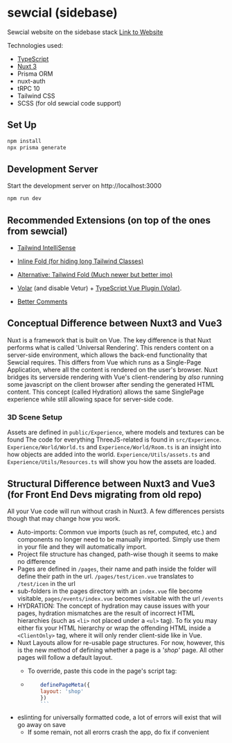 # sewcial (sidebase)

Sewcial website on the sidebase stack
[Link to Website](https://www.sewcial.space/)

Technologies used:

- [TypeScript](https://www.typescriptlang.org/)
- [Nuxt 3](https://nuxt.com)
- Prisma ORM
- nuxt-auth
- tRPC 10
- Tailwind CSS
- SCSS (for old sewcial code support)

## Set Up

```bash
npm install
npx prisma generate
```

## Development Server

Start the development server on http://localhost:3000

```bash
npm run dev
```

## Recommended Extensions (on top of the ones from sewcial)

- [Tailwind IntelliSense](https://marketplace.visualstudio.com/items?itemName=bradlc.vscode-tailwindcss)

- [Inline Fold (for hiding long Tailwind Classes)](https://marketplace.visualstudio.com/items?itemName=moalamri.inline-fold)
- [Alternative: Tailwind Fold (Much newer but better imo)](https://marketplace.visualstudio.com/items?itemName=stivo.tailwind-fold)
- [Volar](https://marketplace.visualstudio.com/items?itemName=Vue.volar) (and disable Vetur) + [TypeScript Vue Plugin (Volar)](https://marketplace.visualstudio.com/items?itemName=Vue.vscode-typescript-vue-plugin).
- [Better Comments](https://marketplace.visualstudio.com/items?itemName=aaron-bond.better-comments)

## Conceptual Difference between Nuxt3 and Vue3

Nuxt is a framework that is built on Vue. The key difference is that Nuxt performs what is called 'Universal Rendering'. This renders content on a server-side environment, which allows the back-end functionality that Sewcial requires. This differs from Vue which runs as a Single-Page Application, where all the content is rendered on the user's browser. Nuxt bridges its serverside rendering with Vue's client-rendering by *also* running some javascript on the client browser after sending the generated HTML content. This concept (called Hydration) allows the same SinglePage experience while still allowing space for server-side code.

### 3D Scene Setup

Assets are defined in `public/Experience`, where models and textures can be found
The code for everything ThreeJS-related is found in `src/Experience`.
`Experience/World/World.ts` and `Experience/World/Room.ts` is an insight into how objects are added into the world.
`Experience/Utils/assets.ts` and `Experience/Utils/Resources.ts` will show you how the assets are loaded.

## Structural Difference between Nuxt3 and Vue3 (for Front End Devs migrating from old repo)

All your Vue code will run without crash in Nuxt3. A few differences persists though that may change how you work.

- Auto-imports: Common vue imports (such as ref, computed, etc.) and components no longer need to be manually imported. Simply use them in your file and they will automatically import.
- Project file structure has changed, path-wise though it seems to make no difference
- Pages are defined in `/pages`, their name and path inside the folder will define their path in the url. `/pages/test/icen.vue` translates to `/test/icen` in the url
- sub-folders in the pages directory with an `index.vue` file become visitable, `pages/events/index.vue` becomes visitable with the url `/events`
- HYDRATION: The concept of hydration may cause issues with your pages, hydration mismatches are the result of incorrect HTML hierarchies (such as `<li>` not placed under a `<ul>` tag). To fix you may either fix your HTML hierarchy or wrap the offending HTML inside a `<ClientOnly>` tag, where it will only render client-side like in Vue.
- Nuxt Layouts allow for re-usable page structures. For now, however, this is the new method of defining whether a page is a *'shop'* page. All other pages will follow a default layout.
  - To override, paste this code in the page's script tag:

  - ```js
        definePageMeta({
        layout: 'shop'
        })
        ```

- eslinting for universally formatted code, a lot of errors will exist that will go away on save
  - If some remain, not all erorrs crash the app, do fix if convenient
